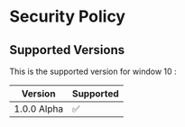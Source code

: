 # Security Policy

## Supported Versions

This is the supported version for window 10 :

| Version | Supported          |
|---------|--------------------|
| 1.0.0 Alpha | :white_check_mark: |
